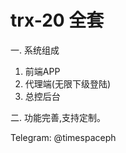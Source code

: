 # trx-20 全套

一. 系统组成
  1. 前端APP
  2. 代理端(无限下级登陆)
  3. 总控后台
  
二. 功能完善,支持定制。

Telegram: @timespaceph
